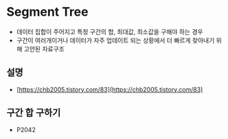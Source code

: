 # Segment Tree

- 데이터 집합이 주어지고 특정 구간의 합, 최대값, 최소값을 구해야 하는 경우
- 구간이 여러개이거나 데이터가 자주 업데이트 되는 상황에서 더 빠르게 찾아내기 위해 고안된 자료구조

## 설명

- [https://chb2005.tistory.com/83](https://chb2005.tistory.com/83)

## 구간 합 구하기

- P2042